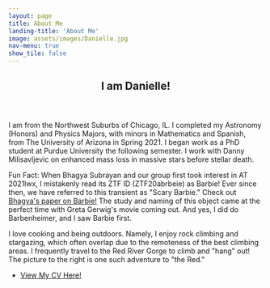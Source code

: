 ```yaml
---
layout: page
title: About Me
landing-title: 'About Me'
image: assets/images/Danielle.jpg
nav-menu: true
show_tile: false
---
```


<!-- Main -->
<div id="main" class="alt">

<!-- One -->
<section id="one">
	<div class="inner">
		<header class="major">
			<h1>I am Danielle!</h1>
		</header>

<p><span class="image left"><img src="{% link assets/images/Danielle.jpg %}" alt="" /></span>I am from the Northwest Suburbs of Chicago, IL. I completed my Astronomy (Honors) and Physics Majors, with minors in Mathematics and Spanish, from The University of Arizona in Spring 2021. I began work as a PhD student at Purdue University the following semester. I work with Danny Milisavljevic on enhanced mass loss in massive stars before stellar death. </p>

<p>Fun Fact: When Bhagya Subrayan and our group first took interest in AT 2021lwx, I mistakenly read its ZTF ID (ZTF20abrbeie) as Barbie! Ever since then, we have referred to this transient as "Scary Barbie." Check out <a href = "https://ui.adsabs.harvard.edu/abs/2023ApJ...948L..19S/abstract">Bhagya's paper on Barbie!</a> The study and naming of this object came at the perfect time with Greta Gerwig's movie coming out. And yes, I did do Barbenheimer, and I saw Barbie first.</p>

<p><span class="image right"><img src="{% link assets/images/IMG_7984.jpg %}" alt="" /></span>I love cooking and being outdoors. Namely, I enjoy rock climbing and stargazing, which often overlap due to the remoteness of the best climbing areas. I frequently travel to the Red River Gorge to climb and "hang" out! The picture to the right is one such adventure to "the Red."
<ul class="actions">
<li><a href="https://drive.google.com/file/d/1kF0uPiWVcYSA0O951wNmk7PGJoigynIW/view?usp=sharing" class="button">View My CV Here!</a></li></ul>
</p>
